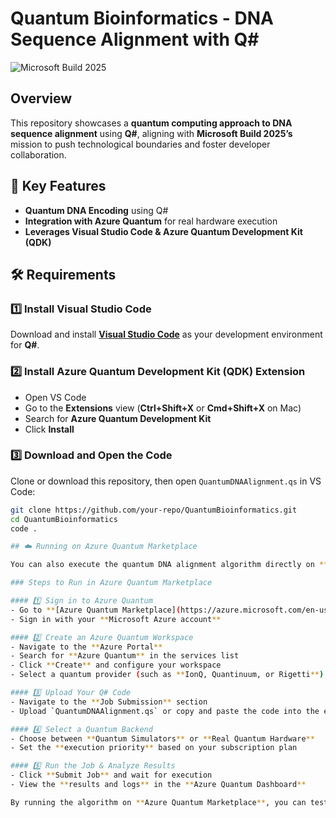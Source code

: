 # Quantum Bioinformatics - DNA Sequence Alignment with Q#

![Microsoft Build 2025](https://your-image-link-here.com)  

## Overview  
This repository showcases a **quantum computing approach to DNA sequence alignment** using **Q#**, aligning with **Microsoft Build 2025’s** mission to push technological boundaries and foster developer collaboration.  

## 🚀 Key Features  
- **Quantum DNA Encoding** using Q#  
- **Integration with Azure Quantum** for real hardware execution  
- **Leverages Visual Studio Code & Azure Quantum Development Kit (QDK)**  

## 🛠 Requirements  

### 1️⃣ Install Visual Studio Code  
Download and install **[Visual Studio Code](https://code.visualstudio.com/)** as your development environment for **Q#**.  

### 2️⃣ Install Azure Quantum Development Kit (QDK) Extension  
- Open VS Code  
- Go to the **Extensions** view (**Ctrl+Shift+X** or **Cmd+Shift+X** on Mac)  
- Search for **Azure Quantum Development Kit**  
- Click **Install**  

### 3️⃣ Download and Open the Code  
Clone or download this repository, then open `QuantumDNAAlignment.qs` in VS Code:  
```sh
git clone https://github.com/your-repo/QuantumBioinformatics.git
cd QuantumBioinformatics
code .

## ☁️ Running on Azure Quantum Marketplace  

You can also execute the quantum DNA alignment algorithm directly on **Azure Quantum Marketplace**, leveraging real quantum hardware and simulators.  

### Steps to Run in Azure Quantum Marketplace  

#### 1️⃣ Sign in to Azure Quantum  
- Go to **[Azure Quantum Marketplace](https://azure.microsoft.com/en-us/products/quantum/)**  
- Sign in with your **Microsoft Azure account**  

#### 2️⃣ Create an Azure Quantum Workspace  
- Navigate to the **Azure Portal**  
- Search for **Azure Quantum** in the services list  
- Click **Create** and configure your workspace  
- Select a quantum provider (such as **IonQ, Quantinuum, or Rigetti**)  

#### 3️⃣ Upload Your Q# Code  
- Navigate to the **Job Submission** section  
- Upload `QuantumDNAAlignment.qs` or copy and paste the code into the editor  

#### 4️⃣ Select a Quantum Backend  
- Choose between **Quantum Simulators** or **Real Quantum Hardware**  
- Set the **execution priority** based on your subscription plan  

#### 5️⃣ Run the Job & Analyze Results  
- Click **Submit Job** and wait for execution  
- View the **results and logs** in the **Azure Quantum Dashboard**  

By running the algorithm on **Azure Quantum Marketplace**, you can test quantum-powered bioinformatics solutions at scale and compare results between classical and quantum approaches.  
